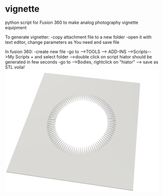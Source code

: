 # vignette
python script for Fusion 360 to make analog photography vignette equipment

To generate vignetter:
-copy attachment file to a new folder
-open it with text editor, change parameters as You need and save file

In fusion 360:
-create new file
-go to -->TOOLS --> ADD-INS -->Scripts-->My Scripts + and select folder -->double click on script
hiator should be generated in few seconds
-go to -->Bodies, rightclick on "hiator" --> save as STL
voila!
![alt text](https://github.com/werderes/vignette/blob/master/vignette.png?raw=true)

